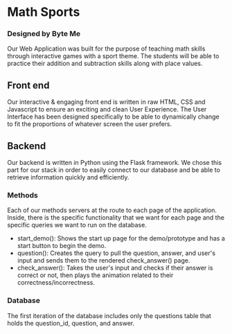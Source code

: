 # Math Sports
### Designed by Byte Me

Our Web Application was built for the purpose of teaching math skills through interactive games with a sport theme.  The students will be able to practice their addition and subtraction skills along with place values.


## Front end
Our interactive & engaging front end is written in raw HTML, CSS and Javascript to ensure an exciting and clean User Experience.  The User Interface has been designed specifically to be able to dynamically change to fit the proportions of whatever screen the user prefers.

## Backend
Our backend is written in Python using the Flask framework.  We chose this part for our stack in order to easily connect to our database and be able to retrieve information quickly and efficiently.

### Methods
Each of our methods servers at the route to each page of the application.  Inside, there is the specific functionality that we want for each page and the specific queries we want to run on the database.
* start_demo(): Shows the start up page for the demo/prototype and has a start button to begin the demo.
* question(): Creates the query to pull the question, answer, and user's input and sends them to the rendered check_answer() page.
* check_answer(): Takes the user's input and checks if their answer is correct or not, then plays the animation related to their correctness/incorrectness.

### Database
The first iteration of the database includes only the questions table that holds the question_id, question, and answer.
